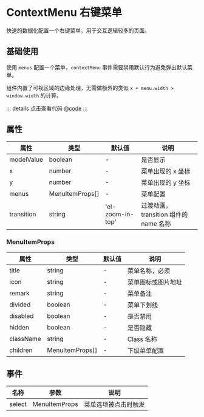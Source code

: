 # ContextMenu 右键菜单 <Badge text="v.1.0.7+" />  

快速的数据化配置一个右键菜单，用于交互逻辑较多的页面。

## 基础使用

使用 `menus` 配置一个菜单，`contextMenu` 事件需要禁用默认行为避免弹出默认菜单。

组件内置了可视区域的边缘处理，无需做额外的类似 `x + menu.width > window.width` 的计算。

<ClientOnly><contextMenu/></ClientOnly>

::: details 点击查看代码
@[code](@example/contextMenu.vue)
:::

## 属性

| 属性 | 类型  | 默认值 | 说明  
| --- | ---   | ---   | --- 
| modelValue | boolean | - | 是否显示
| x | number | - | 菜单出现的 x 坐标
| y | number | - | 菜单出现的 y 坐标
| menus | MenuItemProps[] | - | 菜单配置
| transition | string | 'el-zoom-in-top' | 过渡动画，transition 组件的 name 名称

### MenuItemProps

| 属性 | 类型  | 默认值 | 说明  
| --- | ---   | ---   | --- 
| title | string | - | 菜单名称，必须
| icon  | string | - | 菜单图标或图片地址
| remark | string | - | 菜单备注
| divided | boolean | - | 菜单下划线
| disabled | boolean | - | 是否禁用
| hidden | boolean | - | 是否隐藏
| className | string | - | Class 名称
| children | MenuItemProps[] | - | 下级菜单配置

## 事件

| 名称          | 参数  |   说明                     | 
| -----------   | ------- | -----------------------------  |
| select    | MenuItemProps  | 菜单选项被点击时触发      |
